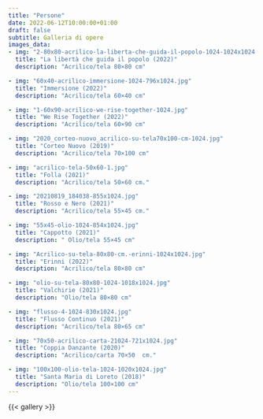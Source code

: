 ```yaml
---
title: "Persone"
date: 2022-06-12T10:00:00+01:00
draft: false
subtitle: Galleria di opere
images_data:
- img: "2-80x80-acrilico-la-liberta-che-guida-il-popolo-1024-1024x1024.jpg"
  title: "La libertà che guida il popolo (2022)"
  description: "Acrilico/tela 80×80 cm"

- img: "60x40-acrilico-immersione-1024-796x1024.jpg"
  title: "Immersione (2022)"
  description: "Acrilico/tela 60×40 cm"

- img: "1-60x90-acrilico-we-rise-together-1024.jpg"
  title: "We Rise Together (2022)"
  description: "Acrilico/tela 60×90 cm"

- img: "2020_corteo-nuovo_acrilico-su-tela70x100-cm-1024.jpg"
  title: "Corteo Nuovo (2019)"
  description: "Acrilico/tela 70×100 cm"

- img: "acrilico-tela-50x60-1.jpg"
  title: "Folla (2021)"
  description: "Acrilico/tela 50×60 cm."

- img: "20210819_184038-855x1024.jpg"
  title: "Rosso e Nero (2021)"
  description: "Acrilico/tela 55×45 cm."

- img: "55x45-olio-1024-854x1024.jpg"
  title: "Cappotto (2021)"
  description: " Olio/tela 55×45 cm"

- img: "Acrilico-su-tela-80x80-cm.-erinni-1024x1024.jpg"
  title: "Erinni (2022)"
  description: "Acrilico/tela 80×80 cm"

- img: "olio-su-tela-80x80-1024-1018x1024.jpg"
  title: "Valchirie (2021)"
  description: "Olio/tela 80×80 cm"

- img: "flusso-4-1024-830x1024.jpg"
  title: "Flusso Continuo (2021)"
  description: "Acrilico/tela 80×65 cm"

- img: "70x50-acrilico-carta-21024-721x1024.jpg"
  title: "Coppia Danzante (2020)"
  description: "Acrilico/carta 70×50  cm."

- img: "100x100-olio-tela-1024-1020x1024.jpg"
  title: "Santa Maria di Loreto (2018)"
  description: "Olio/tela 100×100 cm"
---
```




{{< gallery >}} 